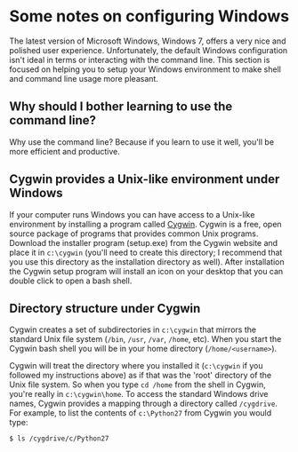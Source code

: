 # Some notes on configuring Windows

The latest version of Microsoft Windows, Windows 7, offers a very nice and polished user experience. Unfortunately, the default Windows configuration isn't ideal in terms or interacting with the command line. This section is focused on helping you to setup your Windows environment to make shell and command line usage more pleasant.

## Why should I bother learning to use the command line?

Why use the command line? Because if you learn to use it well, you'll be more efficient and productive.

## Cygwin provides a Unix-like environment under Windows

If your computer runs Windows you can have access to a Unix-like environment by installing a program called [Cygwin](http://www.cygwin.com).  Cygwin is a free, open source package of programs that provides common Unix programs.  Download the installer program (setup.exe) from the Cygwin website and place it in `c:\cygwin` (you'll need to create this directory; I recommend that you use this directory as the installation directory as well).  After installation the Cygwin setup program will install an icon on your desktop that you can double click to open a bash shell. 

## Directory structure under Cygwin

Cygwin creates a set of subdirectories in `c:\cygwin` that mirrors the standard Unix file system (`/bin`, `/usr`, `/var`, `/home`, etc). When you start the Cygwin bash shell you will be in your home directory (`/home/<username>`). 
    
Cygwin will treat the directory where you installed it (`c:\cygwin` if you followed my instructions above) as if that was the 'root' directory of the Unix file system. So when you type `cd /home` from the shell in Cygwin, you're really in `c:\cygwin\home`. To access the standard Windows drive names, Cygwin provides a mapping through a directory called `/cygdrive`. For example, to list the contents of `c:\Python27` from Cygwin you would type:

    $ ls /cygdrive/c/Python27
    
